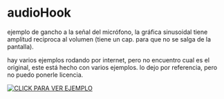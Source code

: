 # audioHook


ejemplo de gancho a la señal del micrófono, la gráfica sinusoidal tiene amplitud reciproca al volumen (tiene un cap. para que no se salga de la pantalla). 

hay varios ejemplos rodando por internet, pero no encuentro cual es el original, este está hecho con varios ejemplos. lo dejo por referencia, pero no puedo ponerle licencia.


[![CLICK PARA VER EJEMPLO](http://img.youtube.com/vi/6IyVyqBYPWQ/0.jpg)](https://youtube.com/shorts/6IyVyqBYPWQ)

